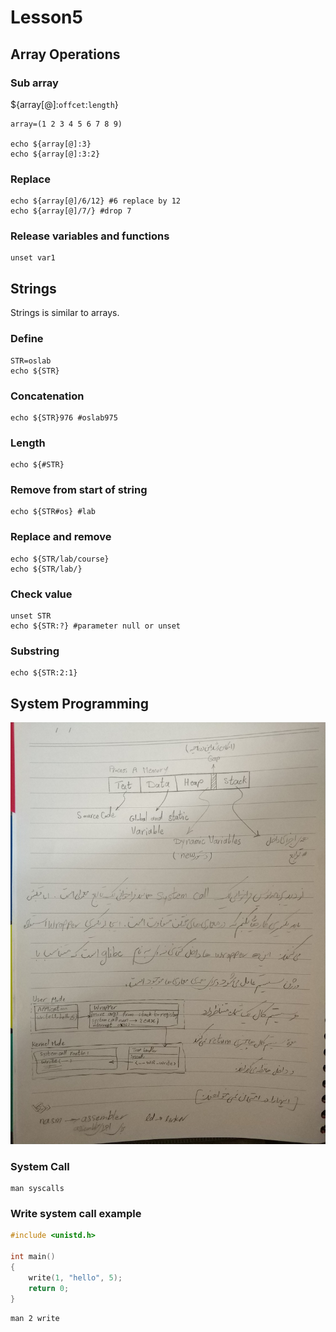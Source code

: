 # Lesson5

## Array Operations

### Sub array

${array\[@\]:`offcet`:`length`}

```text
array=(1 2 3 4 5 6 7 8 9)

echo ${array[@]:3}
echo ${array[@]:3:2}
```

### Replace

```text
echo ${array[@]/6/12} #6 replace by 12
echo ${array[@]/7/} #drop 7
```

### Release variables and functions

```text
unset var1
```

## Strings

Strings is similar to arrays.

### Define

```text
STR=oslab
echo ${STR}
```

### Concatenation

```text
echo ${STR}976 #oslab975
```

### Length

```text
echo ${#STR}
```

### Remove from start of string

```text
echo ${STR#os} #lab
```

### Replace and remove

```text
echo ${STR/lab/course}
echo ${STR/lab/}
```

### Check value

```text
unset STR
echo ${STR:?} #parameter null or unset
```

### Substring

```text
echo ${STR:2:1}
```

## System Programming

![Dars-Lesson5](https://github.com/vahed-mrv/USC-OSLab-1397.1/blob/master/Dars-Lesson5.jpg)

### System Call

```text
man syscalls
```

### Write system call example

```c
#include <unistd.h>

int main()
{
    write(1, "hello", 5);
    return 0;
}
```

```text
man 2 write
```

